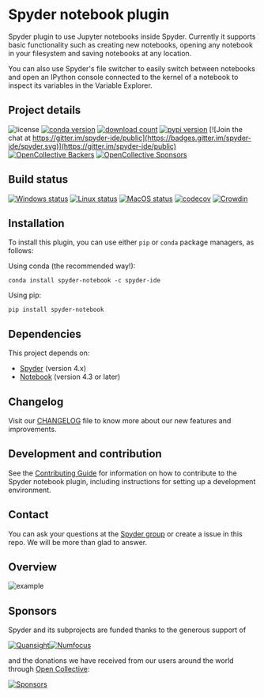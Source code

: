 # Spyder notebook plugin


Spyder plugin to use Jupyter notebooks inside Spyder. Currently it supports
basic functionality such as creating new notebooks, opening any notebook in
your filesystem and saving notebooks at any location.

You can also use Spyder's file switcher to easily switch between notebooks
and open an IPython console connected to the kernel of a notebook to inspect
its variables in the Variable Explorer.

## Project details

![license](https://img.shields.io/pypi/l/spyder-notebook.svg)
[![conda version](https://img.shields.io/conda/v/spyder-ide/spyder-notebook.svg)](https://www.anaconda.com/download/)
[![download count](https://img.shields.io/conda/d/spyder-ide/spyder-notebook.svg)](https://www.anaconda.com/download/)
[![pypi version](https://img.shields.io/pypi/v/spyder-notebook.svg)](https://pypi.python.org/pypi/spyder-notebook)
[![Join the chat at https://gitter.im/spyder-ide/public](https://badges.gitter.im/spyder-ide/spyder.svg)](https://gitter.im/spyder-ide/public)
[![OpenCollective Backers](https://opencollective.com/spyder/backers/badge.svg?color=blue)](#backers)
[![OpenCollective Sponsors](https://opencollective.com/spyder/sponsors/badge.svg?color=blue)](#sponsors)

## Build status

[![Windows status](https://github.com/spyder-ide/spyder-notebook/workflows/Windows%20tests/badge.svg)](https://github.com/spyder-ide/spyder-notebook/actions?query=workflow%3A%22Windows+tests%22)
[![Linux status](https://github.com/spyder-ide/spyder-notebook/workflows/Linux%20tests/badge.svg)](https://github.com/spyder-ide/spyder-notebook/actions?query=workflow%3A%22Linux+tests%22)
[![MacOS status](https://github.com/spyder-ide/spyder-notebook/workflows/Macos%20tests/badge.svg)](https://github.com/spyder-ide/spyder-notebook/actions?query=workflow%3A%22Macos+tests%22)
[![codecov](https://codecov.io/gh/spyder-ide/spyder-notebook/branch/master/graph/badge.svg)](https://codecov.io/gh/spyder-ide/spyder-notebook/branch/master)
[![Crowdin](https://badges.crowdin.net/spyder-notebook/localized.svg)](https://crowdin.com/project/spyder-notebook)


## Installation

To install this plugin, you can use either ``pip`` or ``conda`` package managers, as follows:

Using conda (the recommended way!):

```
conda install spyder-notebook -c spyder-ide
```

Using pip:

```
pip install spyder-notebook
```

## Dependencies

This project depends on:

* [Spyder](https://github.com/spyder-ide/spyder) (version 4.x)
* [Notebook](https://github.com/jupyter/notebook) (version 4.3 or later)


## Changelog
Visit our [CHANGELOG](CHANGELOG.md) file to know more about our new features and improvements.

## Development and contribution

See the 
[Contributing Guide](CONTRIBUTING.md)
for information on how to contribute to the Spyder notebook plugin, including
instructions for setting up a development environment.

## Contact

You can ask your questions at the [Spyder group](https://groups.google.com/forum/?utm_source=digest&utm_medium=email#!forum/spyderlib/topics)
or create a issue in this repo. We will be more than glad to answer.

## Overview
![example](/doc/example.gif)

## Sponsors

Spyder and its subprojects are funded thanks to the generous support of

[![Quansight](https://static.wixstatic.com/media/095d2c_2508c560e87d436ea00357abc404cf1d~mv2.png/v1/crop/x_0,y_9,w_915,h_329/fill/w_380,h_128,al_c,usm_0.66_1.00_0.01/095d2c_2508c560e87d436ea00357abc404cf1d~mv2.png)](https://www.quansight.com/)[![Numfocus](https://i2.wp.com/numfocus.org/wp-content/uploads/2017/07/NumFocus_LRG.png?fit=320%2C148&ssl=1)](https://numfocus.org/)

and the donations we have received from our users around the world through [Open Collective](https://opencollective.com/spyder/):

[![Sponsors](https://opencollective.com/spyder/sponsors.svg)](https://opencollective.com/spyder#support)
